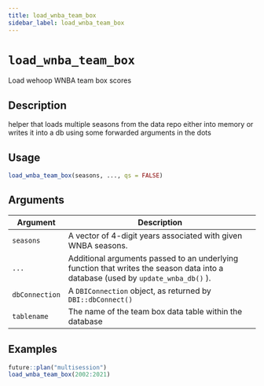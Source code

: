 ```yaml
---
title: load_wnba_team_box
sidebar_label: load_wnba_team_box
---
```

# `load_wnba_team_box`

Load wehoop WNBA team box scores


## Description

helper that loads multiple seasons from the data repo either into memory
 or writes it into a db using some forwarded arguments in the dots


## Usage

```r
load_wnba_team_box(seasons, ..., qs = FALSE)
```


## Arguments

Argument      |Description
------------- |----------------
`seasons`     |     A vector of 4-digit years associated with given WNBA seasons.
`...`     |     Additional arguments passed to an underlying function that writes the season data into a database (used by `update_wnba_db()` ).
`dbConnection`     |    A `DBIConnection` object, as returned by `DBI::dbConnect()`
`tablename`     |     The name of the team box data table within the database


## Examples

```r
future::plan("multisession")
load_wnba_team_box(2002:2021)
```

